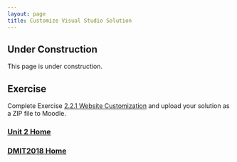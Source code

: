 ```yaml
---
layout: page
title: Customize Visual Studio Solution
---
```


## Under Construction
This page is under construction.

## Exercise
Complete Exercise [2.2.1 Website Customization](2_2_1.md) and upload your solution as a ZIP file to Moodle.

### [Unit 2 Home](index.md)
### [DMIT2018 Home](../) 